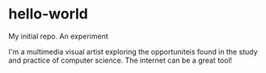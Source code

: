 # hello-world
My initial repo. An experiment

I'm a multimedia visual artist exploring the opportuniteis found in the study and practice of computer science.
The internet can be a great tool!
